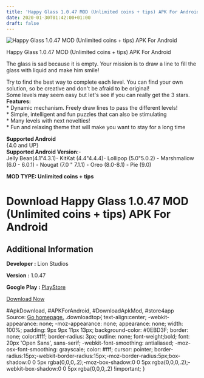 ```yaml
---
title: 'Happy Glass 1.0.47 MOD (Unlimited coins + tips) APK For Android'
date: 2020-01-30T01:42:00+01:00
draft: false
---
```


![Happy Glass 1.0.47 MOD (Unlimited coins + tips) APK For Android](https://i2.wp.com/apkhome.net/wp-content/uploads/2020/01/Happy-Glass-1.0.47-MOD-Unlimited-coins-tips.png "Happy Glass 1.0.47 MOD (Unlimited coins + tips) APK For Android")

  

Happy Glass 1.0.47 MOD (Unlimited coins + tips) APK For Android

The glass is sad because it is empty. Your mission is to draw a line to fill the glass with liquid and make him smile!

Try to find the best way to complete each level. You can find your own solution, so be creative and don't be afraid to be original!  
Some levels may seem easy but let's see if you can really get the 3 stars.  
**Features:**  
\* Dynamic mechanism. Freely draw lines to pass the different levels!  
\* Simple, intelligent and fun puzzles that can also be stimulating  
\* Many levels with next novelties!  
\* Fun and relaxing theme that will make you want to stay for a long time

**Supported Android**  
{4.0 and UP}  
**Supported Android Version**:-  
Jelly Bean(4.1"4.3.1)- KitKat (4.4"4.4.4)- Lollipop (5.0"5.0.2) - Marshmallow (6.0 - 6.0.1) - Nougat (7.0 " 7.1.1) - Oreo (8.0-8.1) - Pie (9.0)

**MOD TYPE: Unlimited coins + tips**

Download Happy Glass 1.0.47 MOD (Unlimited coins + tips) APK For Android
========================================================================

Additional Information
----------------------

**Developer :** Lion Studios

**Version :** 1.0.47

**Google Play :** [PlayStore](https://play.google.com/store/apps/details?id=com.game5mobile.lineandwater)

  

[Download Now](https://store4app.co/post/happy-glass-1-0-47-mod-unlimited-coins-tips-apk-for-android_1580317580)

  
#ApkDownload, #APKForAndroid, #DownloadApkMod, #store4app  
Source: [Go homepage.](https://store4app.co/post/happy-glass-1-0-47-mod-unlimited-coins-tips-apk-for-android_1580317580) .downloadtop{ text-align:center; -webkit-appearance: none; -moz-appearance: none; appearance: none; width: 100%; padding: 9px 9px 11px 13px; background-color: #0EBD3F; border: none; color:#fff; border-radius: 3px; outline: none; font-weight;bold; font: 20px 'Open Sans', sans-serif; -webkit-font-smoothing: antialiased; -moz-osx-font-smoothing: grayscale; color: #fff; cursor: pointer; border-radius:15px;-webkit-border-radius:15px;-moz-border-radius:5px;box-shadow:0 0 5px rgba(0,0,0,.2);-moz-box-shadow:0 0 5px rgba(0,0,0,.2);-webkit-box-shadow:0 0 5px rgba(0,0,0,.2) !important; }